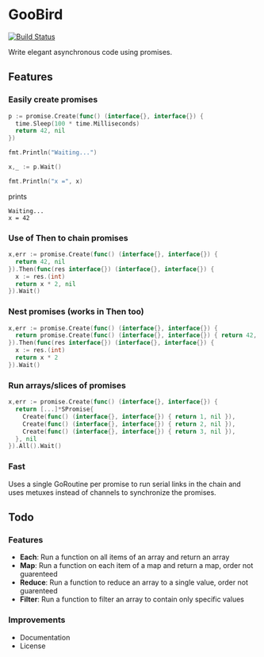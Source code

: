 # GooBird

[![Build Status](https://travis-ci.org/andrewcurioso/goobird.svg?branch=master)](https://travis-ci.org/andrewcurioso/goobird)

Write elegant asynchronous code using promises.

## Features

### Easily create promises

```go
p := promise.Create(func() (interface{}, interface{}) {
  time.Sleep(100 * time.Milliseconds)
  return 42, nil
})

fmt.Println("Waiting...")

x,_ := p.Wait()

fmt.Println("x =", x)
```

prints

```
Waiting...
x = 42
```

### Use of Then to chain promises

```go
x,err := promise.Create(func() (interface{}, interface{}) {
  return 42, nil
}).Then(func(res interface{}) (interface{}, interface{}) {
  x := res.(int)
  return x * 2, nil
}).Wait()
```

### Nest promises (works in Then too)

```go
x,err := promise.Create(func() (interface{}, interface{}) {
  return promise.Create(func() (interface{}, interface{}) { return 42, nil }, nil
}).Then(func(res interface{}) (interface{}, interface{}) {
  x := res.(int)
  return x * 2
}).Wait()
```

### Run arrays/slices of promises

```go
x,err := promise.Create(func() (interface{}, interface{}) {
  return [...]*SPromise{
    Create(func() (interface{}, interface{}) { return 1, nil }),
    Create(func() (interface{}, interface{}) { return 2, nil }),
    Create(func() (interface{}, interface{}) { return 3, nil }),
  }, nil
}).All().Wait()
```

### Fast

Uses a single GoRoutine per promise to run serial links in the chain and uses metuxes instead of channels to synchronize the promises.

## Todo

### Features

- **Each**: Run a function on all items of an array and return an array
- **Map**: Run a function on each item of a map and return a map, order not guarenteed
- **Reduce**: Run a function to reduce an array to a single value, order not guarenteed
- **Filter**: Run a function to filter an array to contain only specific values

### Improvements

- Documentation
- License
